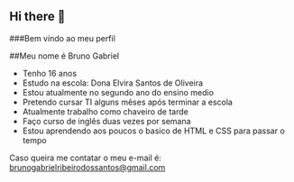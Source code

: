 ## Hi there 👋


###Bem vindo ao meu perfil 

##Meu nome é Bruno Gabriel
* Tenho 16 anos
* Estudo na escola: Dona Elvira Santos de Oliveira
* Estou atualmente no segundo ano do ensino medio
* Pretendo cursar TI alguns mêses após terminar a escola
* Atualmente trabalho como chaveiro de tarde
* Faço curso de inglês duas vezes por semana
* Estou aprendendo aos poucos o basico de HTML e CSS para passar o tempo

Caso queira me contatar o meu e-mail é: brunogabrielribeirodossantos@gmail.com

<!--
**BrunoGGames2008/BrunoGGames2008** is a ✨ _special_ ✨ repository because its `README.md` (this file) appears on your GitHub profile.

Here are some ideas to get you started:

- 🔭 I’m currently working on ...
- 🌱 I’m currently learning ...
- 👯 I’m looking to collaborate on ...
- 🤔 I’m looking for help with ...
- 💬 Ask me about ...
- 📫 How to reach me: ...
- 😄 Pronouns: ...
- ⚡ Fun fact: ...
-->
